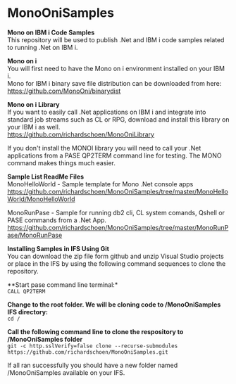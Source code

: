 # MonoOniSamples

**Mono on IBM i Code Samples**<br>
This repository will be used to publish .Net and IBM i code samples related to running .Net on IBM i.<br>

**Mono on i**<br>
You will first need to have the Mono on i environment installed on your IBM i.<br>
Mono for IBM i binary save file distribution can be downloaded from here:<br>
https://github.com/MonoOni/binarydist

**Mono on i Library**<br>
If you want to easily call .Net applications on IBM i and integrate into standard job streams such as CL or RPG, download and install this library on your IBM i as well.<br>
https://github.com/richardschoen/MonoOniLibrary

If you don't install the MONOI library you will need to call your .Net applications from a PASE QP2TERM command line for testing. The MONO command makes things much easier.<br>

**Sample List ReadMe Files**<br>
MonoHelloWorld - Sample template for Mono .Net console apps<br>
https://github.com/richardschoen/MonoOniSamples/tree/master/MonoHelloWorld/MonoHelloWorld

MonoRunPase - Sample for running db2 cli, CL system comands, Qshell or PASE commands from a .Net App.<br> 
https://github.com/richardschoen/MonoOniSamples/tree/master/MonoRunPase/MonoRunPase


**Installing Samples in IFS Using Git**<br>
You can download the zip file form github and unzip Visual Studio projects or place in the IFS by using the following command sequences to clone the repository.<br>

**Start pase command line terminal:*<br>
`CALL QP2TERM`

**Change to the root folder. We will be cloning code to /MonoOniSamples IFS directory:**<br>
`cd /`

**Call the following command line to clone the respository to /MonoOniSamples folder**<br>
`git -c http.sslVerify=false clone --recurse-submodules https://github.com/richardschoen/MonoOniSamples.git`

If all ran successfully you should have a new folder named /MonoOniSamples available on your IFS.<br>

 